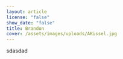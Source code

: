 ```yaml
---
layout: article
license: "false"
show_date: "false"
title: Brandon
cover: /assets/images/uploads/AKissel.jpg
---
```

sdasdad